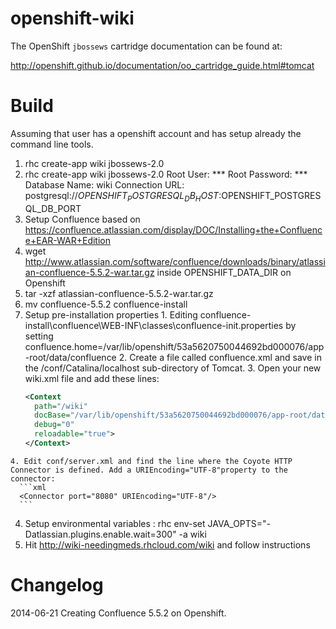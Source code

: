 openshift-wiki
=====================
The OpenShift `jbossews` cartridge documentation can be found at:

http://openshift.github.io/documentation/oo_cartridge_guide.html#tomcat

Build
============================
Assuming that user has a openshift account and has setup already the command line tools.

1. rhc create-app wiki jbossews-2.0
2. rhc create-app wiki jbossews-2.0
   Root User: ***
   Root Password: ***
   Database Name: wiki
Connection URL:
postgresql://$OPENSHIFT_POSTGRESQL_DB_HOST:$OPENSHIFT_POSTGRESQL_DB_PORT
3. Setup Confluence based on https://confluence.atlassian.com/display/DOC/Installing+the+Confluence+EAR-WAR+Edition
  1. wget http://www.atlassian.com/software/confluence/downloads/binary/atlassian-confluence-5.5.2-war.tar.gz inside OPENSHIFT_DATA_DIR on Openshift
  2. tar -xzf atlassian-confluence-5.5.2-war.tar.gz
  3. mv confluence-5.5.2 confluence-install
  4. Setup pre-installation properties
    1. Editing confluence-install\confluence\WEB-INF\classes\confluence-init.properties by setting confluence.home=/var/lib/openshift/53a5620750044692bd000076/app-root/data/confluence
    2. Create a file called confluence.xml and save in the <tomcat-directory>/conf/Catalina/localhost sub-directory of Tomcat.
    3. Open your new wiki.xml file and add these lines:
      ```xml
      <Context
        path="/wiki"
        docBase="/var/lib/openshift/53a5620750044692bd000076/app-root/data/confluence-install/confluence"
        debug="0"
        reloadable="true">
      </Context>
      ```
    4. Edit conf/server.xml and find the line where the Coyote HTTP Connector is defined. Add a URIEncoding="UTF-8"property to the connector:
      ```xml
      <Connector port="8080" URIEncoding="UTF-8"/>
      ```
4. Setup environmental variables :
rhc env-set JAVA_OPTS="-Datlassian.plugins.enable.wait=300" -a wiki
5. Hit http://wiki-needingmeds.rhcloud.com/wiki and follow instructions

Changelog
============================
2014-06-21 Creating Confluence 5.5.2 on Openshift.